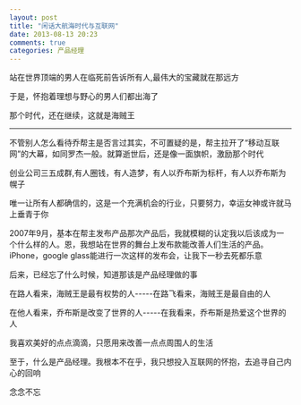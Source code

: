 ```yaml
---
layout: post
title: "闲话大航海时代与互联网"
date: 2013-08-13 20:23
comments: true
categories: 产品经理
---
```

站在世界顶端的男人在临死前告诉所有人,最伟大的宝藏就在那远方

于是，怀抱着理想与野心的男人们都出海了

那个时代，还在继续，这就是海贼王

---

不管别人怎么看待乔帮主是否言过其实，不可置疑的是，帮主拉开了“移动互联网”的大幕，如同罗杰一般。就算逝世后，还是像一面旗帜，激励那个时代

创业公司三五成群,有人圈钱，有人造梦，有人以乔布斯为标杆，有人以乔布斯为幌子

唯一让所有人都确信的，这是一个充满机会的行业，只要努力，幸运女神或许就马上垂青于你

2007年9月，基本在帮主发布产品那次产品后，我就模糊的认定我以后该成为一个什么样的人。恩，我想站在世界的舞台上发布款能改善人们生活的产品。iPhone，google glass能进行一次这样的发布会，让我下一秒去死都乐意

后来，已经忘了什么时候，知道那该是产品经理做的事

在路人看来，海贼王是最有权势的人-----在路飞看来，海贼王是最自由的人

在他人看来，乔布斯是改变了世界的人-----在我看来，乔布斯是热爱这个世界的人

我喜欢美好的点点滴滴，只愿用来改善一点点周围人的生活

至于，什么是产品经理。我根本不在乎，我只想投入互联网的怀抱，去追寻自己内心的回响

念念不忘
